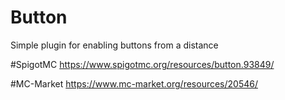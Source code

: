 # Button
Simple plugin for enabling buttons from a distance

#SpigotMC
https://www.spigotmc.org/resources/button.93849/

#MC-Market
https://www.mc-market.org/resources/20546/
